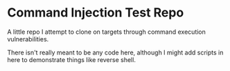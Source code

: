 # Command Injection Test Repo
A little repo I attempt to clone on targets through command execution vulnerabilities.

There isn't really meant to be any code here, although I might add scripts in here to demonstrate things like reverse shell.
